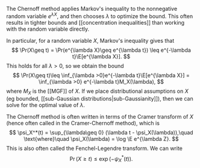 The Chernoff method applies Markov's inequality to the nonnegative random variable $e^{\lambda X}$, and then chooses $\lambda$ to optimize the bound. This often results in tighter bounds and [[concentration inequalities]] than working with the random variable directly. 

In particular, for a random variable $X$, Markov's inequality gives that 
$$
\Pr(X\geq t) = \Pr(e^{\lambda X}\geq e^{\lambda t}) \leq e^{-\lambda t}\E[e^{\lambda X}].
$$
This holds for all $\lambda>0$, so we obtain the bound 
$$
\Pr(X\geq t)\leq \inf_{\lambda >0}e^{-\lambda t}\E[e^{\lambda X}] = \inf_{\lambda >0} e^{-\lambda t}M_X(\lambda),
$$
where $M_X$ is the [[MGF]] of $X$. If we place distributional assumptions on $X$ (eg bounded, [[sub-Gaussian distributions|sub-Gaussianity]]), then we can solve for the optimal value of $\lambda$. 

The Chernoff method is often written in terms of the Cramer transform of $X$ (hence often called in the Cramer-Chernoff method), which is
$$
\psi_X^*(t) = \sup_{\lambda\geq 0} (\lambda t - \psi_X(\lambda)),\quad \text{where}\quad \psi_X(\lambda) = \log \E e^{\lambda Z}.
$$
This is also often called the Fenchel-Legendre transform. We can write
$$
\Pr(X\geq t) \leq \exp(-\psi_X^*(t)).
$$
